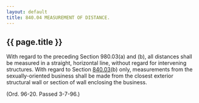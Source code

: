 ```yaml
---
layout: default 
title: 840.04 MEASUREMENT OF DISTANCE.
---
```


{{ page.title }}
----------------

With regard to the preceding Section 980.03(a) and (b), all distances
shall be measured in a straight, horizontal line, without regard for
intervening structures. With regard to Section
[840.03](3cafc2f5.html)(b) only, measurements from the sexually-oriented
business shall be made from the closest exterior structural wall or
section of wall enclosing the business.

(Ord. 96-20. Passed 3-7-96.)
